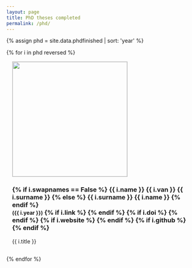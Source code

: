 ```yaml
---
layout: page
title: PhD theses completed
permalink: /phd/
---
```




{% assign phd = site.data.phdfinished | sort: 'year' %}


<div class="row">
{% for i in phd reversed %}
  <div style="display: inline-block; vertical-align: top;">
    <div class="thumbnail" style="padding: 15px;">
      <a href="{{ i.doi }}"><img src="{{ "/phd/" | append: i.image | prepend: site.baseurl }}" style="height: 300px; border: 1px solid #ccc" /></a>
      <div class="caption">
        <h3>
        {% if i.swapnames == False %}
          {{ i.name }} {{ i.van }} {{ i.surname }}
        {% else %}
          {{ i.surname }} {{ i.name }}
        {% endif %}
          <br />
          <small>({{ i.year }})</small>
        {% if i.link %}
          <small><a href="{{ i.link }}"><i class="fas fa-book" title="thesis"></i></a></small>
        {% endif %}
        {% if i.doi %}
          <small><a href="{{ i.doi }}"><i class="fa fa-bookmark" title="thesis"></i></a></small>
        {% endif %}
        {% if i.website %}
          <small><a href="{{ i.website }}"><i class="fa fa-file-text" title="website"></i></a></small>
        {% endif %}
        {% if i.github %}
          <small><a href="{{ i.github }}"><i class="fas fa-github" title="github"></i></a></small> 
        {% endif %}
        </h3>
        <p style="max-width: 200px;">{{ i.title }}</p>
      </div>
    </div>
  </div>
{% endfor %}
</div>



